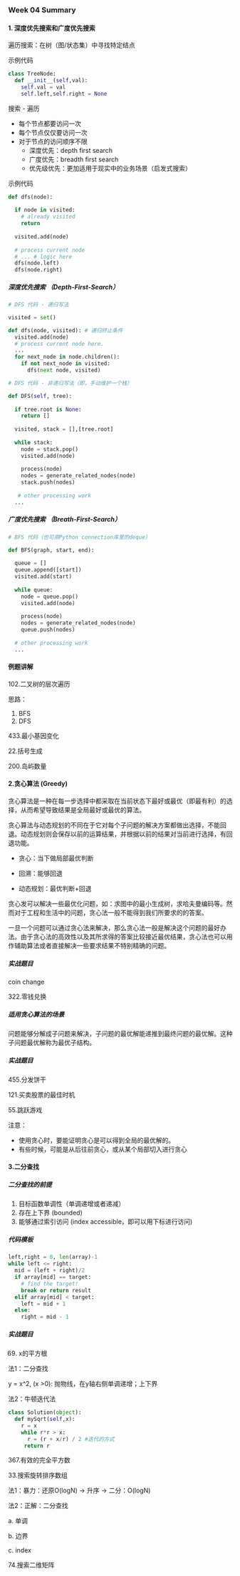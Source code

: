 ### Week 04 Summary

#### 1. 深度优先搜索和广度优先搜索

遍历搜索：在树（图/状态集）中寻找特定结点

示例代码

```python
class TreeNode:
  def __init__(self,val):
    self.val = val
    self.left,self.right = None
```

 搜索 - 遍历

* 每个节点都要访问一次
* 每个节点仅仅要访问一次
* 对于节点的访问顺序不限
  - 深度优先：depth first search
  - 广度优先：breadth first search
  - 优先级优先：更加适用于现实中的业务场景（启发式搜索）

示例代码

```python
def dfs(node):
  
  if node in visited:
    # already visited
    return
  
  visited.add(node)
  
  # process current node
  # ... # logic here
  dfs(node.left)
  dfs(node.right)
```

##### 深度优先搜索 （Depth-First-Search）

```python
# DFS 代码 - 递归写法

visited = set()

def dfs(node, visited): # 递归终止条件
  visited.add(node)
  # process current node here.
  ...
  for next_node in node.children():
    if not next_node in visited:
      dfs(next node, visited)
```

```python
# DFS 代码 - 非递归写法（即，手动维护一个栈）

def DFS(self, tree):
  
  if tree.root is None:
    return []
  
  visited, stack = [],[tree.root]
  
  while stack:
    node = stack.pop()
    visited.add(node)
    
    process(node)
    nodes = generate_related_nodes(node)
    stack.push(nodes)
    
   # other processing work
  ...
```

##### 广度优先搜索 （Breath-First-Search）

```python
# BFS 代码（也可用Python connection库里的deque）

def BFS(graph, start, end):
  
  queue = []
  queue.append([start])
  visited.add(start)
  
  while queue:
    node = queue.pop()
    visited.add(node)
    
    process(node)
    nodes = generate_related_nodes(node)
    queue.push(nodes)
  
  # other processing work
  ...
```

#### 例题讲解

102.二叉树的层次遍历

思路：

1. BFS
2. DFS

433.最小基因变化

22.括号生成

200.岛屿数量



#### 2.贪心算法 (Greedy)

贪心算法是一种在每一步选择中都采取在当前状态下最好或最优（即最有利）的选择，从而希望导致结果是全局最好或最优的算法。

贪心算法与动态规划的不同在于它对每个子问题的解决方案都做出选择，不能回退。动态规划则会保存以前的运算结果，并根据以前的结果对当前进行选择，有回退功能。

* 贪心：当下做局部最优判断

* 回溯：能够回退

* 动态规划：最优判断+回退

贪心发可以解决一些最优化问题，如：求图中的最小生成树，求哈夫曼编码等。然而对于工程和生活中的问题，贪心法一般不能得到我们所要求的的答案。

一旦一个问题可以通过贪心法来解决，那么贪心法一般是解决这个问题的最好办法。由于贪心法的高效性以及其所求得的答案比较接近最优结果，贪心法也可以用作辅助算法或者直接解决一些要求结果不特别精确的问题。

##### 实战题目

coin change

322.零钱兑换

##### 适用贪心算法的场景

问题能够分解成子问题来解决，子问题的最优解能递推到最终问题的最优解。这种子问题最优解称为最优子结构。

##### 实战题目

455.分发饼干

121.买卖股票的最佳时机

55.跳跃游戏

注意：

* 使用贪心时，要能证明贪心是可以得到全局的最优解的。
* 有些时候，可能是从后往前贪心，或从某个局部切入进行贪心



#### 3.二分查找

##### 二分查找的前提

1. 目标函数单调性（单调递增或者递减）
2. 存在上下界 (bounded)
3. 能够通过索引访问 (index accessible，即可以用下标进行访问)

##### 代码模板

```python
left,right = 0, len(array)-1
while left <= right:
  mid = (left + right)/2
  if array[mid] == target:
    # find the target!
    break or return result
  elif array[mid] < target:
    left = mid + 1
  else:
    right = mid - 1
```

##### 实战题目

69. x的平方根

法1：二分查找

y = x^2, (x >0): 抛物线，在y轴右侧单调递增；上下界

法2：牛顿迭代法

```python
class Solution(object):
  def mySqrt(self,x):
    r = x
    while r*r > x:
      r = (r + x/r) / 2 #迭代的方式
     return r
```

367.有效的完全平方数

33.搜索旋转排序数组

法1：暴力：还原O(logN) -> 升序 -> 二分：O(logN)

法2：正解：二分查找

a. 单调

b. 边界

c. index

74.搜索二维矩阵

